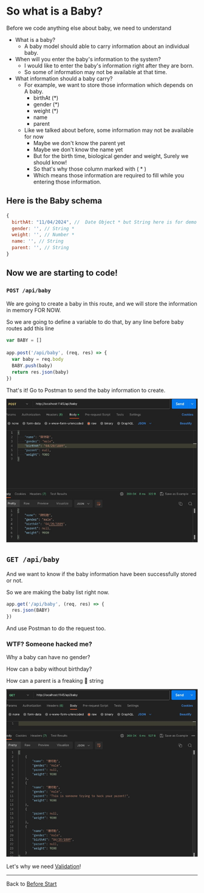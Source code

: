 # So what is a Baby?

Before we code anything else about baby, we need to understand 

* What is a baby?
  * A baby model should able to carry information about an individual baby.
* When will you enter the baby's information to the system?
  * I would like to enter the baby's information right after they are born.
  * So some of information may not be available at that time.
* What information should a baby carry?
  * For example, we want to store those information which depends on A baby.
    * birthAt (*)
    * gender (*)
    * weight (*)
    * name
    * parent
  * Like we talked about before, some information may not be available for now
    * Maybe we don't know the parent yet
    * Maybe we don't know the name yet
    * But for the birth time, biological gender and weight, Surely we should know!
    * So that's why those column marked with ( * )
    * Which means those information are required to fill while you entering those information.

## Here is the Baby schema
```javascript
{
  birthAt: "11/04/2024", //  Date Object * but String here is for demo purposes.
  gender: '', // String *
  weight: '', // Number *
  name: '', // String
  parent: '', // String
}
```

## Now we are starting to code!

### `POST /api/baby`

We are going to create a baby in this route, and we will store the information in memory FOR NOW.

So we are going to define a variable to do that, by any line before baby routes add this line

```javascript
var BABY = []

app.post('/api/baby', (req, res) => {
  var baby = req.body 
  BABY.push(baby)
  return res.json(baby)
})
```

That's it!  Go to Postman to send the baby information to create.

![](https://github.com/zackexplosion/Baby-Hospital/blob/main/screenshots/001.jpg?raw=true)

## `GET /api/baby`

And we want to know if the baby information have been successfully stored or not.

So we are making the baby list right now.

```javascript
app.get('/api/baby', (req, res) => {
  res.json(BABY)
})
```

And use Postman to do the request too.

### WTF? Someone hacked me?

Why a baby can have no gender?

How can a baby without birthday?

How can a parent is a freaking 🤪 string


![](https://github.com/zackexplosion/Baby-Hospital/blob/main/screenshots/002.jpg?raw=true)


Let's why we need [Validation](./002_simple_validation.md)!

---

Back to [Before Start](./000_before_start.md)



